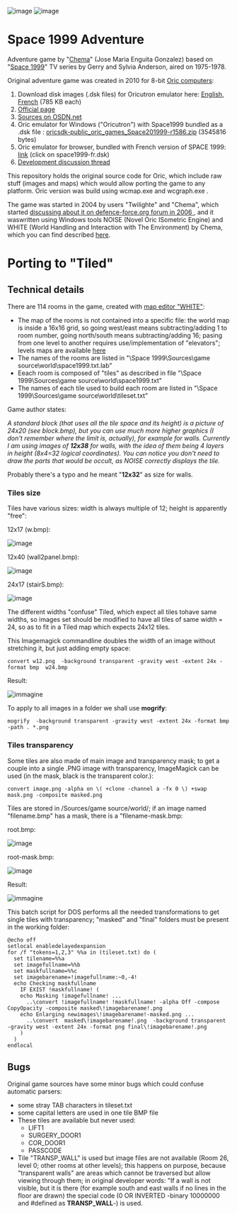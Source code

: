 ![image](https://user-images.githubusercontent.com/1620953/200532450-90ec5331-c57a-4d58-a368-35cb43314cc9.png)
 ![image](https://user-images.githubusercontent.com/1620953/200525511-4756c506-7fef-4b35-8dee-3cb3def45eb7.png)


# Space 1999 Adventure

Adventure game by "[Chema](http://isa.uniovi.es/~chema/)" (Jose Maria Enguita Gonzalez) based on "[Space 1999](https://en.wikipedia.org/wiki/Space:_1999)" TV series by Gerry and Sylvia Anderson, aired on 1975-1978.

Original adventure game was created in 2010 for 8-bit [Oric computers](https://en.wikipedia.org/wiki/Oric):
1) Download disk images (.dsk files) for Oricutron emulator here: [English](https://www.defence-force.org/files/space1999-en.zip), [French](https://www.defence-force.org/files/space1999-fr.zip) (785 KB each)
2) [Official page](https://www.defence-force.org/index.php?page=games&game=space1999)
3) [Sources on OSDN.net](https://osdn.net/projects/oricsdk/scm/svn/tree/head/public/oric/games/Space%201999/Sources/)
4) Oric emulator for Windows ("Oricutron") with Space1999 bundled as a .dsk file : [oricsdk-public_oric_games_Space201999-r1586.zip](https://osdn.net/projects/oricsdk/scm/svn/archive/head/public/oric/games/Space%201999/?format=zip) (3545816 bytes)
5) Oric emulator for browser, bundled with French version of SPACE 1999: [link](https://torguet.net/oric/)  (click on space1999-fr.dsk)
6) [Development discussion thread](https://forum.defence-force.org/viewtopic.php?t=135)

This repository holds the original source code for Oric, which include raw stuff (images and maps) which would allow porting the game to any platform. Oric version was build using wcmap.exe and wcgraph.exe . 

The game was started in 2004 by users "Twilighte" and "Chema", which started [discussing about it on defence-force.org forum in 2006 ](https://forum.defence-force.org/viewtopic.php?t=135), and it waswritten using Windows tools NOISE (Novel Oric ISometric Engine) and WHITE (World Handling and Interaction with The Environment) by Chema, which you can find described [here](http://isa.uniovi.es/~chema/white+noise/intro.htm).

# Porting to "Tiled"

## Technical details

There are 114 rooms in the game, created with [map editor "WHITE"](https://www.defence-force.org/ftp/forum/isometric/space1999/):

- The map of the rooms is not contained into a specific file: the world map is inside a 16x16 grid, so going west/east means subtracting/adding 1 to room number, going north/south means subtracting/adding 16; pasing from one level to another requires use/implementation of "elevators"; levels maps are available [here](https://github.com/jumpjack/Space1999Adventure/tree/main/resources)
- The names of the rooms are listed in  "\Space 1999\Sources\game source\world\space1999.txt.lab"
- Eeach room is composed of "tiles" as described in file "\Space 1999\Sources\game source\world\space1999.txt"
- The names of each tile used to build each room are listed in "\Space 1999\Sources\game source\world\tileset.txt"

Game author states:

_A standard block (that uses all the tile space and its height) is a picture of 24x20 (see block.bmp), but you can use much more higher graphics (I don't remember where the limit is, actually), for example for walls. Currently I am using images of **12x38** for walls, with the idea of them being 4 layers in height (8x4=32 logical coordinates). You can notice you don't need to draw the parts that would be occult, as NOISE correctly displays the tile._

Probably there's a typo and he meant "**12x32**" as size for walls.

### Tiles size

Tiles have various sizes: width is always multiple of 12; height is apparently "free":

12x17 (w.bmp):

![image](https://user-images.githubusercontent.com/1620953/201062676-6014de36-331e-468e-a322-39154a6d503d.png)


12x40 (wall2panel.bmp):

![image](https://user-images.githubusercontent.com/1620953/201062515-54e9717f-5d63-4213-b973-65e4f0e502c1.png)


24x17 (stairS.bmp):

![image](https://user-images.githubusercontent.com/1620953/201062328-d5cfd433-7469-44ad-b99c-050d1ad00b2f.png)



The different widths "confuse" Tiled, which expect all tiles tohave same widths, so images set should be modified to have all tiles of same width = 24, so as to fit in a Tiled map which expects 24x12 tiles.

This Imagemagick commandline doubles the width of an image without stretching it, but just adding empty space:

    convert w12.png  -background transparent -gravity west -extent 24x -format bmp  w24.bmp
    
Result:

![immagine](https://user-images.githubusercontent.com/1620953/201090954-56e52568-cd73-4430-83cd-b3577c02f244.png)

To apply to all images in a folder we shall use **mogrify**:

    mogrify  -background transparent -gravity west -extent 24x -format bmp -path . *.png

### Tiles transparency

Some tiles are also made of main image and transparency mask; to get a couple into a single .PNG image with transparency, ImageMagick can be used (in the mask, black is the transparent color.):

    convert image.png -alpha on \( +clone -channel a -fx 0 \) +swap mask.png -composite masked.png

Tiles are stored in /Sources/game source/world/; if an image named "filename.bmp" has a mask, there is a "filename-mask.bmp:

root.bmp:

![image](https://user-images.githubusercontent.com/1620953/201062875-dad32099-752b-46cb-9872-f82b9e5e317e.png)


root-mask.bmp:

![image](https://user-images.githubusercontent.com/1620953/201062950-acaf41ec-8e12-49cd-b568-05fb6295fe37.png)

Result:

![immagine](https://user-images.githubusercontent.com/1620953/201063826-bddb30b5-8263-4e3f-a029-96b37add5524.png)


This batch script for DOS performs all the needed transformations to get single tiles with transparency; "masked" and "final" folders must be present in the working folder:

```
@echo off
setlocal enabledelayedexpansion
for /f "tokens=1,2,3" %%a in (tileset.txt) do (
  set tilename=%%a
  set imagefullname=%%b
  set maskfullname=%%c
  set imagebarename=!imagefullname:~0,-4!
  echo Checking maskfullname
    IF EXIST !maskfullname! (
    echo Masking !imagefullname! ...
      ..\convert !imagefullname! !maskfullname! -alpha Off -compose CopyOpacity -composite masked\!imagebarename!.png
    echo Enlarging newimages\!imagebarename!-masked.png ...
      ..\convert  masked\!imagebarename!.png  -background transparent -gravity west -extent 24x -format png final\!imagebarename!.png
    )
  )
endlocal
```

## Bugs
Original game sources have some minor bugs which could confuse automatic parsers:
- some stray TAB characters in tileset.txt
- some capital letters are used in one tile BMP file
- These tiles are available but never used:
    - LIFT1
    - SURGERY_DOOR1
    - COR_DOOR1
    - PASSCODE
- Tile "TRANSP_WALL" is used but image files are not available (Room 26, level 0; other rooms at other levels); this happens on purpose, because "transparent walls" are areas which cannot be traversed but allow viewing through them; in original developer words: "If a wall is not visible, but it is there (for example south and east walls if no lines in the floor are drawn) the special code (0 OR INVERTED -binary 10000000 and #defined as **TRANSP_WALL**-) is used.
